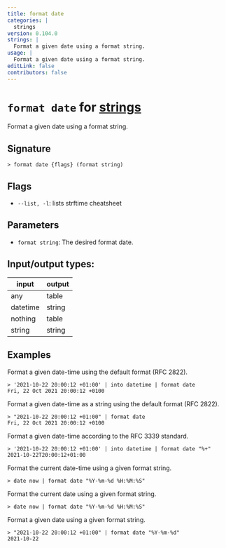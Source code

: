 ```yaml
---
title: format date
categories: |
  strings
version: 0.104.0
strings: |
  Format a given date using a format string.
usage: |
  Format a given date using a format string.
editLink: false
contributors: false
---
```

<!-- This file is automatically generated. Please edit the command in https://github.com/nushell/nushell instead. -->

# `format date` for [strings](/commands/categories/strings.md)

<div class='command-title'>Format a given date using a format string.</div>

## Signature

```> format date {flags} (format string)```

## Flags

 -  `--list, -l`: lists strftime cheatsheet

## Parameters

 -  `format string`: The desired format date.


## Input/output types:

| input    | output |
| -------- | ------ |
| any      | table  |
| datetime | string |
| nothing  | table  |
| string   | string |
## Examples

Format a given date-time using the default format (RFC 2822).
```nu
> '2021-10-22 20:00:12 +01:00' | into datetime | format date
Fri, 22 Oct 2021 20:00:12 +0100
```

Format a given date-time as a string using the default format (RFC 2822).
```nu
> "2021-10-22 20:00:12 +01:00" | format date
Fri, 22 Oct 2021 20:00:12 +0100
```

Format a given date-time according to the RFC 3339 standard.
```nu
> '2021-10-22 20:00:12 +01:00' | into datetime | format date "%+"
2021-10-22T20:00:12+01:00
```

Format the current date-time using a given format string.
```nu
> date now | format date "%Y-%m-%d %H:%M:%S"

```

Format the current date using a given format string.
```nu
> date now | format date "%Y-%m-%d %H:%M:%S"

```

Format a given date using a given format string.
```nu
> "2021-10-22 20:00:12 +01:00" | format date "%Y-%m-%d"
2021-10-22
```
